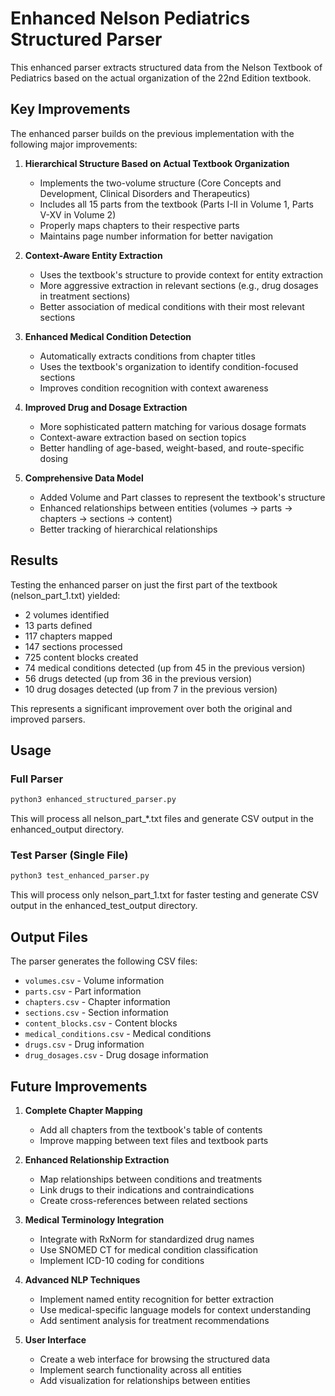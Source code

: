 # Enhanced Nelson Pediatrics Structured Parser

This enhanced parser extracts structured data from the Nelson Textbook of Pediatrics based on the actual organization of the 22nd Edition textbook.

## Key Improvements

The enhanced parser builds on the previous implementation with the following major improvements:

1. **Hierarchical Structure Based on Actual Textbook Organization**
   - Implements the two-volume structure (Core Concepts and Development, Clinical Disorders and Therapeutics)
   - Includes all 15 parts from the textbook (Parts I-II in Volume 1, Parts V-XV in Volume 2)
   - Properly maps chapters to their respective parts
   - Maintains page number information for better navigation

2. **Context-Aware Entity Extraction**
   - Uses the textbook's structure to provide context for entity extraction
   - More aggressive extraction in relevant sections (e.g., drug dosages in treatment sections)
   - Better association of medical conditions with their most relevant sections

3. **Enhanced Medical Condition Detection**
   - Automatically extracts conditions from chapter titles
   - Uses the textbook's organization to identify condition-focused sections
   - Improves condition recognition with context awareness

4. **Improved Drug and Dosage Extraction**
   - More sophisticated pattern matching for various dosage formats
   - Context-aware extraction based on section topics
   - Better handling of age-based, weight-based, and route-specific dosing

5. **Comprehensive Data Model**
   - Added Volume and Part classes to represent the textbook's structure
   - Enhanced relationships between entities (volumes → parts → chapters → sections → content)
   - Better tracking of hierarchical relationships

## Results

Testing the enhanced parser on just the first part of the textbook (nelson_part_1.txt) yielded:

- 2 volumes identified
- 13 parts defined
- 117 chapters mapped
- 147 sections processed
- 725 content blocks created
- 74 medical conditions detected (up from 45 in the previous version)
- 56 drugs detected (up from 36 in the previous version)
- 10 drug dosages detected (up from 7 in the previous version)

This represents a significant improvement over both the original and improved parsers.

## Usage

### Full Parser

```bash
python3 enhanced_structured_parser.py
```

This will process all nelson_part_*.txt files and generate CSV output in the enhanced_output directory.

### Test Parser (Single File)

```bash
python3 test_enhanced_parser.py
```

This will process only nelson_part_1.txt for faster testing and generate CSV output in the enhanced_test_output directory.

## Output Files

The parser generates the following CSV files:

- `volumes.csv` - Volume information
- `parts.csv` - Part information
- `chapters.csv` - Chapter information
- `sections.csv` - Section information
- `content_blocks.csv` - Content blocks
- `medical_conditions.csv` - Medical conditions
- `drugs.csv` - Drug information
- `drug_dosages.csv` - Drug dosage information

## Future Improvements

1. **Complete Chapter Mapping**
   - Add all chapters from the textbook's table of contents
   - Improve mapping between text files and textbook parts

2. **Enhanced Relationship Extraction**
   - Map relationships between conditions and treatments
   - Link drugs to their indications and contraindications
   - Create cross-references between related sections

3. **Medical Terminology Integration**
   - Integrate with RxNorm for standardized drug names
   - Use SNOMED CT for medical condition classification
   - Implement ICD-10 coding for conditions

4. **Advanced NLP Techniques**
   - Implement named entity recognition for better extraction
   - Use medical-specific language models for context understanding
   - Add sentiment analysis for treatment recommendations

5. **User Interface**
   - Create a web interface for browsing the structured data
   - Implement search functionality across all entities
   - Add visualization for relationships between entities
